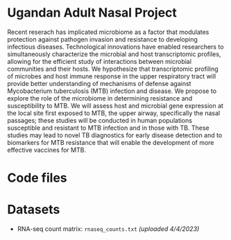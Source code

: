 # Ugandan Adult Nasal Project
Recent reserach has implicated microbiome as a factor that modulates protection against pathogen invasion and resistance to developing infectious diseases. Technological innovations have enabled researchers to simultaneously characterize the microbial and host transcriptomic profiles, allowing for the efficient study of interactions between microbial communities and their hosts. We hypothesize that transcriptomic profiling of microbes and host immune response in the upper respiratory tract will provide better understanding of mechanisms of defense against Mycobacterium tuberculosis (MTB) infection and disease. We propose to explore the role of the microbiome in determining resistance and susceptibility to MTB. We will assess host and microbial gene expression at the local site first exposed to MTB, the upper airway, specifically the nasal passages; these studies will be conducted in human populations susceptible and resistant to MTB infection and in those with TB. These studies may lead to novel TB diagnostics for early disease detection and to biomarkers for MTB resistance that will enable the development of more effective vaccines for MTB.

# Code files

# Datasets
  + RNA-seq count matrix: `rnaseq_counts.txt` _(uploaded 4/4/2023)_
